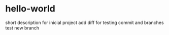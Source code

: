 # hello-world
short description for inicial project
add diff for testing commit and branches
test new branch

